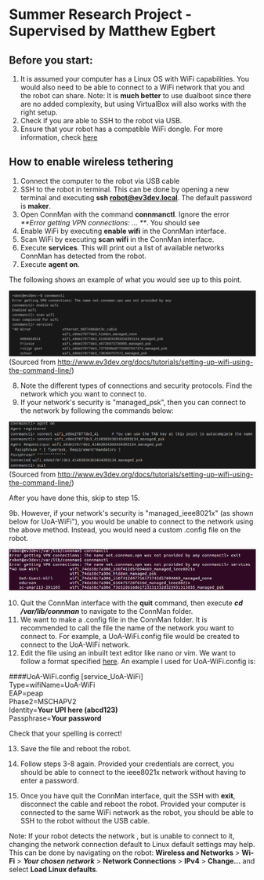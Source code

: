 # Summer Research Project - Supervised by Matthew Egbert

## Before you start:
1. It is assumed your computer has a Linux OS with WiFi capabilities. You would also need to be able to connect to a WiFi network that you and the robot can share.
Note: It is **much better** to use dualboot since there are no added complexity, but using VirtualBox will also works with the right setup.
2. Check if you are able to SSH to the robot via USB.
3. Ensure that your robot has a compatible WiFi dongle. For more information, check [here](https://github.com/ev3dev/ev3dev/wiki/USB-Wi-Fi-Dongles)

## How to enable wireless tethering
1. Connect the computer to the robot via USB cable
2. SSH to the robot in terminal. This can be done by opening a new terminal and executing **ssh robot@ev3dev.local**. The default password is **maker**.
3. Open ConnMan with the command **connmanctl**. Ignore the error _**Error getting VPN connections: ... **_. You should see 
4. Enable WiFi by executing **enable wifi** in the ConnMan interface.
5. Scan WiFi by executing **scan wifi** in the ConnMan interface.
6. Execute **services**. This will print out a list of available networks ConnMan has detected from the robot.
7. Execute **agent on**.

The following shows an example of what you would see up to this point.

![Steps 3-7](connman1.png)
(Sourced from http://www.ev3dev.org/docs/tutorials/setting-up-wifi-using-the-command-line/)

8. Note the different types of connections and security protocols. Find the network which you want to connect to.
9. If your network's security is "managed_psk", then you can connect to the network by following the commands below:

![Managed PSK](connman2.png)
(Sourced from http://www.ev3dev.org/docs/tutorials/setting-up-wifi-using-the-command-line/)

After you have done this, skip to step 15.

9b. However, if your network's security is "managed_ieee8021x" (as shown below for UoA-WiFi"), you would be unable to connect to the network using the above method. Instead, you would need a custom .config file on the robot.

![IEEE8021x](connman3.png)
    
10. Quit the ConnMan interface with the **quit** command, then execute _**cd /var/lib/connman**_ to navigate to the ConnMan folder.
11. We want to make a .config file in the ConnMan folder. It is recommended to call the file the name of the network you want to connect to. For example, a UoA-WiFi.config file would be created to connect to the UoA-WiFi network.
12. Edit the file using an inbuilt text editor like nano or vim. We want to follow a format specified [here](http://www.erdahl.io/2016/05/connecting-to-ieee8021x-network-with.html). An example I used for UoA-WiFi.config is:

####UoA-WiFi.config
[service_UoA-WiFi]\
Type=wifiName=UoA-WiFi\
EAP=peap\
Phase2=MSCHAPV2\
Identity=**Your UPI here (abcd123)**\
Passphrase=**Your password**

Check that your spelling is correct!

13. Save the file and reboot the robot.
14. Follow steps 3-8 again. Provided your credentials are correct, you should be able to connect to the ieee8021x network without having to enter a password.

15. Once you have quit the ConnMan interface, quit the SSH with **exit**, disconnect the cable and reboot the robot. Provided your computer is connected to the same WiFi network as the robot, you should be able to SSH to the robot without the USB cable.

Note: If your robot detects the network , but is unable to connect to it, changing the network connection default to Linux default settings may help. This can be done by navigating on the robot:
**Wireless and Networks** > **Wi-Fi** > _**Your chosen network**_ > **Network Connections** > **IPv4** > **Change...** and select **Load Linux defaults**.
